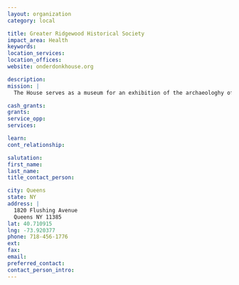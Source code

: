```yaml
---
layout: organization
category: local

title: Greater Ridgewood Historical Society
impact_area: Health
keywords: 
location_services: 
location_offices: 
website: onderdonkhouse.org

description: 
mission: |
  The House serves as a museum for an exhibition of the archaeologhy of the Ondederdonk site, as well as changing exhibits relating to history , the arts and culture. The socirty maintains a history and the genealogical research library, and offers many cultural events annually, including: guided house tours, history lectures and progams, genealogy workshops, craft classes and special events.

cash_grants: 
grants: 
service_opp: 
services: 

learn: 
cont_relationship: 

salutation: 
first_name: 
last_name: 
title_contact_person: 

city: Queens
state: NY
address: |
  1820 Flushing Avenue    
  Queens NY 11385
lat: 40.710915
lng: -73.920377
phone: 718-456-1776
ext: 
fax: 
email: 
preferred_contact: 
contact_person_intro: 
---
```

